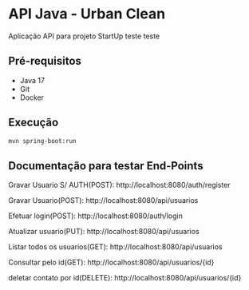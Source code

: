 # API Java - Urban Clean

Aplicação API para projeto StartUp teste teste

## Pré-requisitos

- Java 17
- Git
- Docker

##  Execução

```sh
mvn spring-boot:run
```



## Documentação para testar End-Points

Gravar Usuario  S/ AUTH(POST): 
http://localhost:8080/auth/register

Gravar Usuario(POST):
http://localhost:8080/api/usuarios

Efetuar login(POST):
http://localhost:8080/auth/login

Atualizar usuario(PUT):
http://localhost:8080/api/usuarios

Listar todos os usuarios(GET):
http://localhost:8080/api/usuarios

Consultar pelo id(GET):
http://localhost:8080/api/usuarios/{id}

deletar contato por id(DELETE):
http://localhost:8080/api/usuarios/{id}

